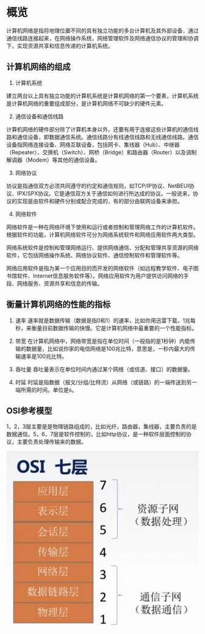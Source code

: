 # 概览

计算机网络是指将地理位置不同的具有独立功能的多台计算机及其外部设备，通过通信线路连接起来，在网络操作系统，网络管理软件及网络通信协议的管理和协调下，实现资源共享和信息传递的计算机系统。

## 计算机网络的组成

1. 计算机系统

建立两台以上具有独立功能的计算机系统是计算机网络的第一个要素，计算机系统是计算机网络的重要组成部分，是计算机网络不可缺少的硬件元素。

2. 通信设备和通信线路

计算机网络的硬件部分除了计算机本身以外，还要有用于连接这些计算机的通信线路和通信设备，即数据通信系统。通信线路分有线通信线路和无线通信线路。通信设备指网络连接设备、网络互联设备，包括网卡、集线器（Hub）、中继器（Repeater）、交换机（Switch）、网桥（Bridge）和路由器（Router）以及调制解调器（Modem）等其他的通信设备。

3. 网络协议

协议是指通信双方必须共同遵守的约定和通信规则，如TCP/IP协议、NetBEUI协议、IPX/SPX协议。它是通信双方关于通信如何进行所达成的协议。一般说来，协议的实现是由软件和硬件分别或配合完成的，有的部分由联网设备来承担。

4. 网络软件

网络软件是一种在网络环境下使用和运行或者控制和管理网络工作的计算机软件。根据软件的功能，计算机网络软件可分为网络系统软件和网络应用软件两大类型。

网络系统软件是控制和管理网络运行、提供网络通信、分配和管理共享资源的网络软件，它包括网络操作系统、网络协议软件、通信控制软件和管理软件等。

网络应用软件是指为某一个应用目的而开发的网络软件（如远程教学软件、电子图书馆软件、Internet信息服务软件等）。网络应用软件为用户提供访问网络的手段、网络服务、资源共享和信息的传输。

## 衡量计算机网络的性能的指标
1. 速率
速率就是数据传输（数据是指0和1）的速率，比如你用迅雷下载，1兆每秒，来衡量目前数据传输的快慢。它是计算机网络中最重要的一个性能指标。

2. 带宽
在计算机网络中，网络带宽是指在单位时间（一般指的是1秒钟）内能传输的数据量，比如说你家的电信网络是100兆比特，意思是，一秒内最大的传输速率是100兆比特。

3. 吞吐量
吞吐量表示在单位时间内通过某个网络（或信道、接口）的数据量。

4. 时延
时延是指数据（报文/分组/比特流）从网络（或链路）的一端传送到另一端所需的时间。单位是s。

## OSI参考模型
1，2，3层主要是是物理链路组成的，比如光纤，路由器，集线器，主要负责的是数据通信。5，6，7层是软件控制的，比如http协议，是一种软件层面控制的协议，主要负责处理传输来的数据。

![OSI模型](../.vuepress/public/images/net-osi.jpg)